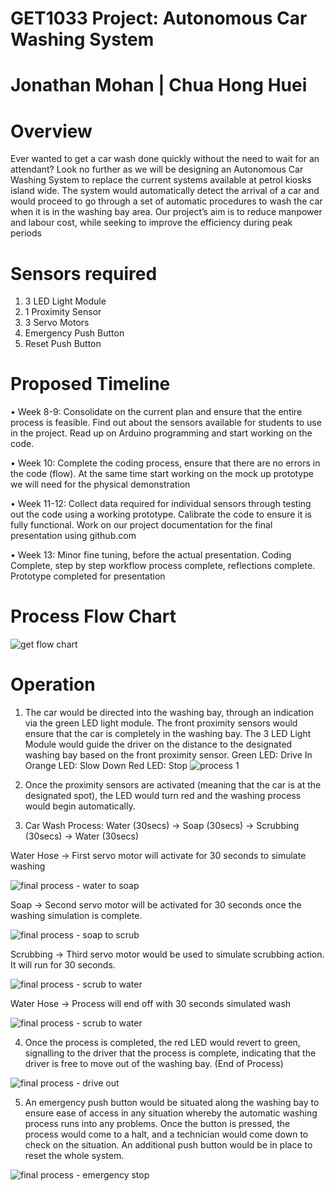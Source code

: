 # GET1033 Project: Autonomous Car Washing System 

# Jonathan Mohan | Chua Hong Huei
 
# Overview
 Ever wanted to get a car wash done quickly without the need to wait for an attendant? 
 Look no further as we will be designing an Autonomous Car Washing System to replace the current systems available at petrol kiosks island wide. 
 The system would automatically detect the arrival of a car and would proceed to go through a set of automatic procedures to wash the car when it is in the washing bay area. 
 Our project’s aim is to reduce manpower and labour cost, while seeking to improve the efficiency during peak periods 
 
# Sensors required
1.	3 LED Light Module 
2.	1 Proximity Sensor
3.	3 Servo Motors 
4.	Emergency Push Button 
5.	Reset Push Button

# Proposed Timeline
•	Week 8-9: Consolidate on the current plan and ensure that the entire process is feasible. Find out about the sensors available for students to use in the project. Read up on Arduino programming and start working on the code. 

• Week 10: Complete the coding process, ensure that there are no errors in the code (flow).  At the same time start working on the mock up prototype we will need for the physical demonstration

•	Week 11-12: Collect data required for individual sensors through testing out the code using a working prototype. Calibrate the code to ensure it is fully functional. Work on our project documentation for the final presentation using github.com

•	Week 13: Minor fine tuning, before the actual presentation. Coding Complete, step by step workflow process complete, reflections complete. Prototype completed for presentation

# Process Flow Chart
![get flow chart](https://user-images.githubusercontent.com/44767760/47988272-c5e12280-e11c-11e8-86c4-449abc26c551.jpg)

# Operation

1)	The car would be directed into the washing bay, through an indication via the green LED light module. The front proximity sensors would ensure that the car is completely in the washing bay. The 3 LED Light Module would guide the driver on the distance to the designated washing bay based on the front proximity sensor.
Green LED: Drive In
Orange LED: Slow Down
Red LED: Stop
![process 1](https://user-images.githubusercontent.com/44767760/47995260-aa334780-e12f-11e8-92da-e02691e2b0eb.jpg)

2)	Once the proximity sensors are activated (meaning that the car is at the designated spot), the LED would turn red and the washing process would begin automatically.

3)	Car Wash Process: Water (30secs) -> Soap (30secs) -> Scrubbing (30secs) -> Water (30secs) 

Water Hose -> First servo motor will activate for 30 seconds to simulate washing 

![final process - water to soap](https://user-images.githubusercontent.com/44767760/47995215-81ab4d80-e12f-11e8-8aeb-aa1915f50185.jpg)

Soap -> Second servo motor will be activated for 30 seconds once the washing simulation is complete.

![final process - soap to scrub](https://user-images.githubusercontent.com/44767760/47995213-8112b700-e12f-11e8-9b64-f60c49ab8d06.jpg)

Scrubbing -> Third servo motor would be used to simulate scrubbing action. It will run for 30 seconds. 

![final process - scrub to water](https://user-images.githubusercontent.com/44767760/47995210-8112b700-e12f-11e8-88b3-390b8c68ee70.jpg)

Water Hose -> Process will end off with 30 seconds simulated wash

![final process - scrub to water](https://user-images.githubusercontent.com/44767760/47995210-8112b700-e12f-11e8-88b3-390b8c68ee70.jpg)

4)	Once the process is completed, the red LED would revert to green, signalling to the driver that the process is complete, indicating that the driver is free to move out of the washing bay.  (End of Process)

![final process - drive out](https://user-images.githubusercontent.com/44767760/47995207-807a2080-e12f-11e8-906d-73a640110e65.jpg)

5)	An emergency push button would be situated along the washing bay to ensure ease of access in any situation whereby the automatic washing process runs into any problems. Once the button is pressed, the process would come to a halt, and a technician would come down to check on the situation. An additional push button would be in place to reset the whole system. 

![final process - emergency stop](https://user-images.githubusercontent.com/44767760/47995208-807a2080-e12f-11e8-9044-6a37e1a79028.jpg)





